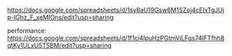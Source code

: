 https://docs.google.com/spreadsheets/d/1sy8aU19Gsw6M1SZoj4cEIxTgJUjp-IGhz_F_xeMIOns/edit?usp=sharing

performance: https://docs.google.com/spreadsheets/d/1f1ci4lpuHzPGtmViLFqs74IFTfhh8qtKy1ULxU5T5BM/edit?usp=sharing
